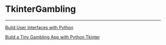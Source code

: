 # TkinterGambling

---
[Build User Interfaces with Python](https://medium.com/@estebanthi/build-user-interfaces-with-python-a757dadfbd5b)

[Build a Tiny Gambling App with Python Tkinter](https://medium.com/@estebanthi/build-a-tiny-gambling-app-with-python-tkinter-942da4841de7)